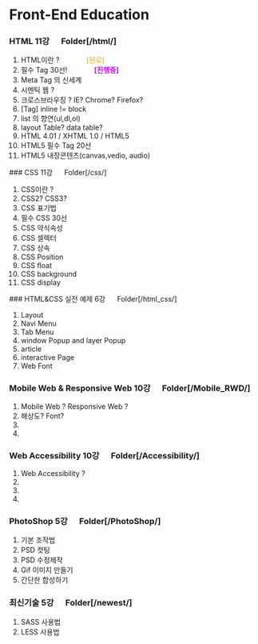 # Front-End Education
### HTML 11강   &nbsp;&nbsp;&nbsp;&nbsp;&nbsp;Folder[/html/]
<ol>
  <li>HTML이란 ? <strong style="color:#f9ca3a; margin-left:50px">[완료]</strong></li>
  <li>필수 Tag 30선! <strong style="color:#c602ff; margin-left:50px">[진행중]</strong></li>
  <li>Meta Tag 의 신세계</li>
  <li>시멘틱 웹 ?</li>
  <li>크로스브라우징 ? IE? Chrome? Firefox?</li>
  <li>[Tag] inline != block </li>
  <li>list 의 향연(ul,dl,ol)</li>
  <li>layout Table? data table?</li>
  <li>HTML 4.01 / XHTML 1.0 / HTML5</li>
  <li>HTML5 필수 Tag 20선</li>
  <li>HTML5 내장콘텐츠(canvas,vedio, audio)</li>
</ol>
### CSS  11강   &nbsp;&nbsp;&nbsp;&nbsp;&nbsp;Folder[/css/]
<ol>
  <li>CSS이란 ?</li>
  <li>CSS2? CSS3?</li>
  <li>CSS 표기법</li>
  <li>필수 CSS 30선</li>
  <li>CSS 약식속성</li>
  <li>CSS 셀렉터</li>
  <li>CSS 상속</li>
  <li>CSS Position</li>
  <li>CSS float</li>
  <li>CSS background</li>
  <li>CSS display</li>
</ol>
### HTML&CSS 실전 예제 6강   &nbsp;&nbsp;&nbsp;&nbsp;&nbsp;Folder[/html_css/]
<ol>
  <li>Layout</li>
  <li>Navi Menu</li>
  <li>Tab Menu</li>
  <li>window Popup and layer Popup</li>
  <li>article</li>
  <li>interactive Page</li>
  <li>Web Font</li>
</ol>

### Mobile Web & Responsive Web 10강   &nbsp;&nbsp;&nbsp;&nbsp;&nbsp;Folder[/Mobile_RWD/]
<ol>
  <li>Mobile Web ? Responsive Web ?</li>
  <li>해상도? Font?</li>
  <li></li>
  <li></li>
</ol>


### Web Accessibility  10강   &nbsp;&nbsp;&nbsp;&nbsp;&nbsp;Folder[/Accessibility/]
<ol>
  <li>Web Accessibility ?</li>
  <li></li>
  <li></li>
  <li></li>
</ol>


### PhotoShop 5강   &nbsp;&nbsp;&nbsp;&nbsp;&nbsp;Folder[/PhotoShop/]
<ol>
  <li>기본 조작법</li>
  <li>PSD 컷팅</li>
  <li>PSD 수정제작</li>
  <li>Gif 이미지 만들기</li>
  <li>간단한 합성하기</li>
</ol>


### 최신기술 5강   &nbsp;&nbsp;&nbsp;&nbsp;&nbsp;Folder[/newest/]
<ol>
  <li>SASS 사용법</li>
  <li>LESS 사용법</li>
</ol>
